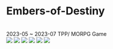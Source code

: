 # Embers-of-Destiny
</br>
2023-05 ~ 2023-07 TPP/ MORPG Game
</br>

<img src="https://github.com/opeak123/UNITY-RPG-Game-Scripts-Embers-of-Destiny/blob/main/Login.png?raw=true">

<img src="https://github.com/opeak123/UNITY-RPG-Game-Scripts-Embers-of-Destiny/blob/main/Golem%20Phase%203.png?raw=true">
<img src="https://github.com/opeak123/UNITY-RPG-Game-Scripts-Embers-of-Destiny/blob/main/damaged%20(2).png?raw=true">
<img src="https://github.com/opeak123/UNITY-RPG-Game-Scripts-Embers-of-Destiny/blob/main/item%20drop%20(4).png?raw=true">
<img src="https://github.com/opeak123/UNITY-RPG-Game-Scripts-Embers-of-Destiny/blob/main/Golem%20Rand%20Atk.png?raw=true">
<img src="https://github.com/opeak123/UNITY-RPG-Game-Scripts-Embers-of-Destiny/blob/main/ex_Char_born.png?raw=true">
<img src="">
